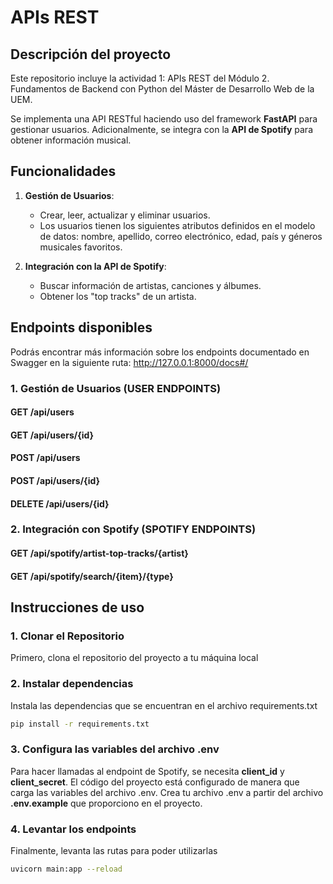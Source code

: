 # APIs REST

## Descripción del proyecto

Este repositorio incluye la actividad 1: APIs REST del Módulo 2. Fundamentos de Backend con Python
del Máster de Desarrollo Web de la UEM.

Se implementa una API RESTful haciendo uso del framework **FastAPI** para gestionar usuarios. Adicionalmente,
se integra con la **API de Spotify** para obtener información musical.

## Funcionalidades

1. **Gestión de Usuarios**:
   - Crear, leer, actualizar y eliminar usuarios.
   - Los usuarios tienen los siguientes atributos definidos en el modelo de datos: nombre, apellido, correo electrónico, edad, país y géneros musicales favoritos.

2. **Integración con la API de Spotify**:
   - Buscar información de artistas, canciones y álbumes.
   - Obtener los "top tracks" de un artista.


## Endpoints disponibles

Podrás encontrar más información sobre los endpoints documentado en Swagger en la siguiente ruta: http://127.0.0.1:8000/docs#/


### **1. Gestión de Usuarios (USER ENDPOINTS)**

#### **GET /api/users**

#### **GET /api/users/{id}**

#### **POST /api/users**

#### **POST /api/users/{id}**

#### **DELETE /api/users/{id}**


### **2. Integración con Spotify (SPOTIFY ENDPOINTS)**

#### **GET /api/spotify/artist-top-tracks/{artist}**

#### **GET /api/spotify/search/{item}/{type}**

## Instrucciones de uso

### 1. Clonar el Repositorio

Primero, clona el repositorio del proyecto a tu máquina local

### 2. Instalar dependencias 

Instala las dependencias que se encuentran en el archivo requirements.txt

```bash
pip install -r requirements.txt
```

### 3. Configura las variables del archivo .env

Para hacer llamadas al endpoint de Spotify, se necesita **client_id** y **client_secret**. El código del proyecto
está configurado de manera que carga las variables del archivo .env. Crea tu archivo .env a partir del archivo
**.env.example** que proporciono en el proyecto. 

### 4. Levantar los endpoints

Finalmente, levanta las rutas para poder utilizarlas

```bash
uvicorn main:app --reload
```